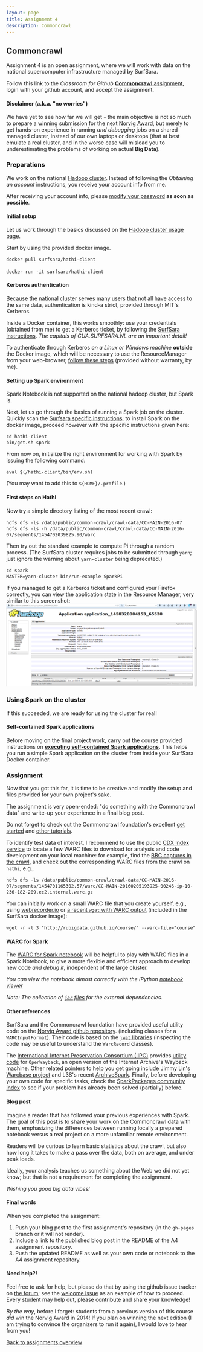 ```yaml
---
layout: page
title: Assignment 4 
description: Commoncrawl
---
```


## Commoncrawl

Assignment 4 is an open assignment, where we will work with data on the national supercomputer infrastructure managed by SurfSara.

Follow this link to the *Classroom for Github* [**Commoncrawl** assignment](https://classroom.github.com/assignment-invitations/9cb7fee5465f641427a3a87a5b9140b4), login with your github account, and accept the assignment.

#### Disclaimer (a.k.a. "no worries")

We have yet to see how far we will get - 
the main objective is not so much to prepare a winning submission for the next [Norvig Award](http://norvigaward.github.io/), 
but merely to get hands-on experience in running _and debugging_ jobs on a shared managed cluster, instead of our own laptops or
desktops (that at best emulate a real cluster, and in the worse case will mislead you to underestimating the problems of working 
on actual __Big Data__).

### Preparations

We work on the national [Hadoop cluster](https://userinfo.surfsara.nl/systems/hadoop/description).
Instead of following the _Obtaining an account_ instructions, you receive your account info from me.

After receiving your account info, please [modify your password](https://portal.surfsara.nl/) __as soon as possible__.

#### Initial setup

Let us work through the basics discussed on the
[Hadoop cluster usage page](https://userinfo.surfsara.nl/systems/hadoop/usage).

Start by using the provided docker image.

```
docker pull surfsara/hathi-client

docker run -it surfsara/hathi-client
```

#### Kerberos authentication

Because the national cluster serves many users that not all have access to the same data, authentication is kind-a strict, provided
through MIT's Kerberos.

Inside a Docker container, this works smoothly: 
use your credentials (obtained from me) to get a Kerberos ticket, 
by following the [SurfSara instructions](https://userinfo.surfsara.nl/systems/hadoop/usage).
_The capitals of CUA.SURFSARA.NL are an important detail!_

To authenticate through Kerberos _on a Linux or Windows machine_ **outside** the Docker image,
which will be necessary to use the ResourceManager from your web-browser, 
[follow these steps](kerberos.html) (provided without warranty, by me).

#### Setting up Spark environment

Spark Notebook is not supported on the national hadoop cluster, but Spark is.

Next, let us go through the basics of running a Spark job on the cluster.
Quickly scan the [Surfsara specific instructions](https://userinfo.surfsara.nl/systems/hadoop/software/spark);
to install Spark on the docker image, proceed however with the specific instructions given here:

```
cd hathi-client
bin/get.sh spark
```

From now on, initialize the right environment for working with Spark by issuing the following command:

```
eval $(/hathi-client/bin/env.sh)
```

(You may want to add this to `${HOME}/.profile`.)

#### First steps on Hathi

Now try a simple directory listing of the most recent crawl:

```
hdfs dfs -ls /data/public/common-crawl/crawl-data/CC-MAIN-2016-07
hdfs dfs -ls -h /data/public/common-crawl/crawl-data/CC-MAIN-2016-07/segments/1454702039825.90/warc
```

Then try out the standard example to compute Pi through a random process. 
(The SurfSara cluster requires jobs to be submitted through `yarn`;
just ignore the warning about `yarn-cluster` being deprecated.)

```
cd spark
MASTER=yarn-cluster bin/run-example SparkPi
```

If you managed to get a Kerberos ticket and configured your Firefox correctly, you can view
the application state in the Resource Manager, very similar to this screenshot:
![ResourceManager](screenshot-hathi-resourcemanager.png)

### Using Spark on the cluster

If this succeeded, we are ready for using the cluster for real!

#### Self-contained Spark applications

Before moving on the final project work, carry out the course provided instructions on 
[**executing self-contained Spark applications**](../background/sbt.html).
This helps you run a simple Spark application on the cluster from inside your 
SurfSara Docker container.

### Assignment

Now that you got this far, it is time to be creative and modify the setup and files provided 
for your own project's sake.

The assignment is very open-ended: 
"do something with the Commoncrawl data" and write-up your experience in a final blog post.

Do not forget to check out the Commoncrawl foundation's excellent 
[get started](http://commoncrawl.org/the-data/get-started/) and
[other tutorials](http://commoncrawl.org/the-data/tutorials/).

To identify test data of interest, I recommend to use the public
[CDX Index service](http://index.commoncrawl.org/CC-MAIN-2016-07) to locate a few
WARC files to download for analysis and code development on your local machine:
for example, find the [BBC captures in the crawl](http://index.commoncrawl.org/CC-MAIN-2016-07-index?url=www.bbc.com&output=json),
and check out the corresponding WARC files from the crawl on `hathi`, e.g.,

```
hdfs dfs -ls /data/public/common-crawl/crawl-data/CC-MAIN-2016-07/segments/1454701165302.57/warc/CC-MAIN-20160205193925-00246-ip-10-236-182-209.ec2.internal.warc.gz
```

You can initially work on a small WARC file that you create yourself, e.g.,
using [webrecorder.io](https://webrecorder.io/) or
[a recent `wget` with WARC output](http://www.archiveteam.org/index.php?title=Wget_with_WARC_output) 
(included in the SurfSara docker image):

```
wget -r -l 3 "http://rubigdata.github.io/course/" --warc-file="course"
```

#### WARC for Spark

The [WARC for Spark notebook](BigData-WARC-for-Spark.snb) will be helpful to play with
WARC files in a Spark Notebook, to give a more flexible and efficient approach to 
develop new code _and debug it_, independent of the large cluster.

_You can view the notebook almost correctly with the IPython 
[notebook viewer](http://nbviewer.jupyter.org/url/rubigdata.github.io/course/assignments/BigData-WARC-for-Spark.snb)_

_Note: The collection of [`jar` files](http://rubigdata.github.io/course/background/rubigdata/jars/) for the external dependencies._

#### Other references

SurfSara and the Commoncrawl foundation have provided useful utility code on
the [Norvig Award github repository](https://github.com/norvigaward/warcutils).
(including classes for a `WARCInputFormat`).
Their code is based on the [`jwat` libraries](https://bitbucket.org/nclarkekb/jwat)
(inspecting the code may be useful to understand the `WarcRecord` classes).

The [International Internet Preservation Consortium (IIPC)](http://www.netpreserve.org/) 
provides [utility code](https://github.com/iipc/webarchive-commons)
for `OpenWayback`, an open version of the Internet Archive's Wayback machine.
Other related pointers to help you get going include Jimmy Lin's 
[Warcbase project](https://github.com/lintool/warcbase) and
L3S's recent [ArchiveSpark](https://github.com/helgeho/ArchiveSpark).
Finally, before developing your own code for specific tasks, check the
[SparkPackages community index](https://spark-packages.org/) to see if
your problem has already been solved (partially) before.

#### Blog post 

Imagine a reader that has followed your previous experiences with Spark.
The goal of this post is to share your work on the Commoncrawl data with them,
emphasizing the differences between running locally a prepared notebook versus
a real project on a more unfamiliar remote environment.

Readers will be curious to learn basic statistics about the crawl, but also how
long it takes to make a pass over the data, both on average, and under peak loads.

Ideally, your analysis teaches us something about the Web we did not yet know;
but that is not a requirement for completing the assignment.

_Wishing you good big data vibes!_

#### Final words

When you completed the assignment:

1. Push your blog post to the first assignment's repository (in the `gh-pages` branch or it will not render).
2. Include a link to the published blog post in the README of the A4 assignment repository.
3. Push the updated README as well as your own code or notebook to the A4 assignment repository.

#### Need help?!

Feel free to ask for help, but please do that by using the github issue tracker on [the forum](https://github.com/rubigdata/forum-2017/);
see the [welcome issue](https://github.com/rubigdata/forum-2017/issues/1) as an example of how to proceed.
Every student may help out, please contribute and share your knowledge!

_By the way_, before I forget: students from a previous version of this course _did_ win the Norvig Award in 2014! 
If you plan on winning the next edition (I am trying to convince the organizers to run it again), I would love to hear from you!

[Back to assignments overview](../index.html)

